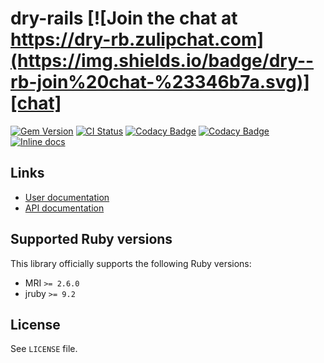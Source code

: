 <!--- this file is synced from dry-rb/template-gem project -->
[gem]: https://rubygems.org/gems/dry-rails
[actions]: https://github.com/dry-rb/dry-rails/actions
[codacy]: https://www.codacy.com/gh/dry-rb/dry-rails
[chat]: https://dry-rb.zulipchat.com
[inchpages]: http://inch-ci.org/github/dry-rb/dry-rails

# dry-rails [![Join the chat at https://dry-rb.zulipchat.com](https://img.shields.io/badge/dry--rb-join%20chat-%23346b7a.svg)][chat]

[![Gem Version](https://badge.fury.io/rb/dry-rails.svg)][gem]
[![CI Status](https://github.com/dry-rb/dry-rails/workflows/ci/badge.svg)][actions]
[![Codacy Badge](https://api.codacy.com/project/badge/Grade/d4677ea0c4c2497bb1af1b3ac31552f4)][codacy]
[![Codacy Badge](https://api.codacy.com/project/badge/Coverage/d4677ea0c4c2497bb1af1b3ac31552f4)][codacy]
[![Inline docs](http://inch-ci.org/github/dry-rb/dry-rails.svg?branch=master)][inchpages]

## Links

* [User documentation](https://dry-rb.org/gems/dry-rails)
* [API documentation](http://rubydoc.info/gems/dry-rails)

## Supported Ruby versions

This library officially supports the following Ruby versions:

* MRI `>= 2.6.0`
* jruby `>= 9.2`

## License

See `LICENSE` file.
